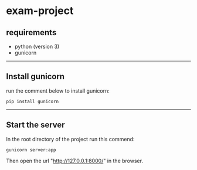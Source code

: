 # exam-project
## requirements
* python (version 3)
* gunicorn

---------
## Install gunicorn
run the comment below to install gunicorn:
```
pip install gunicorn
```

-------
## Start the server
In the root directory of the project run this commend:
```
gunicorn server:app
```
Then open the url "http://127.0.0.1:8000/" in the browser.
